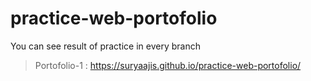 # practice-web-portofolio

You can see result of practice in every branch

> Portofolio-1 : https://suryaajis.github.io/practice-web-portofolio/
